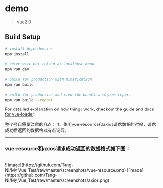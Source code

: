 # demo

> vue2.0

## Build Setup

``` bash
# install dependencies
npm install

# serve with hot reload at localhost:8080
npm run dev

# build for production with minification
npm run build

# build for production and view the bundle analyzer report
npm run build --report
```

For detailed explanation on how things work, checkout the [guide](http://vuejs-templates.github.io/webpack/) and [docs for vue-loader](http://vuejs.github.io/vue-loader).

整个项目需要注意的几点：
1、使用vue-resource和axios请求数据的时候，请求成功后返回的数据格式有点诧异。
***
 ### vue-resource和axios请求成功返回的数据格式如下图：
 </br>
 ![image](https://github.com/Tang-Ni/My_Vue_Test/raw/master/screenshots/vue-resource.png)  ![image](https://github.com/Tang-Ni/My_Vue_Test/raw/master/screenshots/axios.png)
